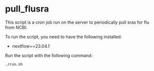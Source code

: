 # pull_flusra
This script is a cron job run on the server to periodically pull sras for flu from NCBI.

To run the script, you need to have the following installed:

- nextflow==23.04.1

Run the script with the following command:

```bash
./run.sh
```
